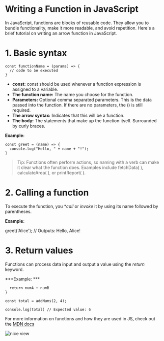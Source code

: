 # Writing a Function in JavaScript

In JavaScript, functions are blocks of reusable code. They allow you to bundle functionality, make it more readable, and avoid repetition. Here's a brief tutorial on writing an arrow function in JavaScript.

# 1. Basic syntax
```
const functionName = (params) => {
  // code to be executed
}
```
 - **const:** const should be used whenever a function expression is assigned to a variable.
 - __The function name:__ The name you choose for the function.
 - **Parameters:** Optional comma separated parameters. This is the data passed into the function. If there are no parameters, the () is still required.
 - **The arrow syntax:** Indicates that this will be a function.
 - **The body:** The statements that make up the function itself. Surrounded by curly braces.

**Example:**
```
const greet = (name) => {
  console.log("Hello, " + name + "!");
}
```
>Tip: Functions often perform actions, so naming with a verb can make it clear what the function does. Examples include fetchData( ), calculateArea( ), or printReport( ). 

# 2. Calling a function

 To execute the function, you **call* or _invoke_ it by using its name followed by parentheses.

**Example:**

greet('Alice'); // Outputs: Hello, Alice!

# 3. Return values

 Functions can process data input and output a value using the _return_ keyword.

***Example: ***

```const addNums = (numA, numB) => {
  return numA + numB
}
```
```
const total = addNums(2, 4);

console.log(total) // Expected value: 6
```
For more information on functions and how they are used in JS, check out the [MDN docs](https://developer.mozilla.org/en-US/docs/Web/JavaScript/Guide/Functions)


![nice view](https://media.istockphoto.com/id/1812297053/photo/cincinnatis-central-business-district-behind-john-a-roebling-suspension-bridge-in-the-evening.webp?b=1&s=170667a&w=0&k=20&c=mLEl9Lp2KWcYao3d-tOAU7RAKA9b2-ZbkLwuMWOyp-Q=)
